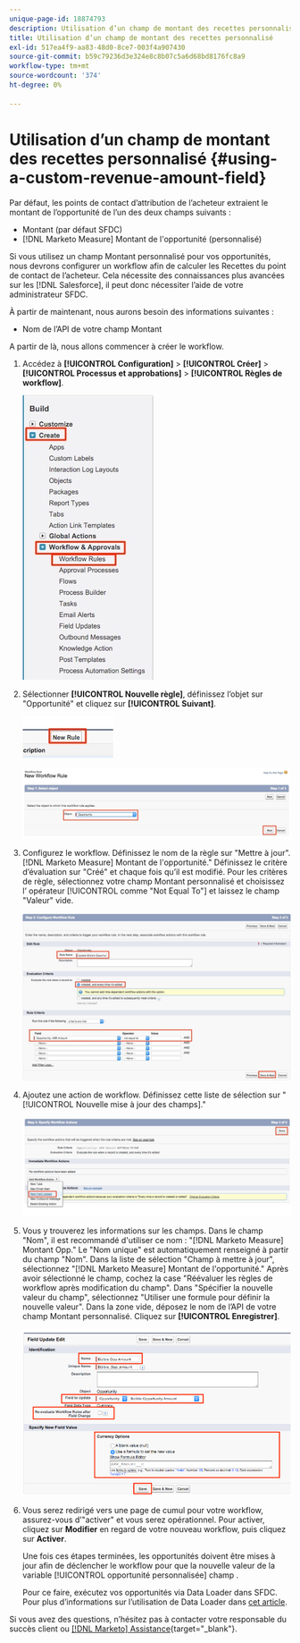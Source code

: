 ```yaml
---
unique-page-id: 18874793
description: Utilisation d’un champ de montant des recettes personnalisé - [!DNL Marketo Measure] - Documentation du produit
title: Utilisation d’un champ de montant des recettes personnalisé
exl-id: 517ea4f9-aa83-48d0-8ce7-003f4a907430
source-git-commit: b59c79236d3e324e8c8b07c5a6d68bd8176fc8a9
workflow-type: tm+mt
source-wordcount: '374'
ht-degree: 0%

---
```


# Utilisation d’un champ de montant des recettes personnalisé {#using-a-custom-revenue-amount-field}

Par défaut, les points de contact d’attribution de l’acheteur extraient le montant de l’opportunité de l’un des deux champs suivants :

* Montant (par défaut SFDC)
* [!DNL Marketo Measure] Montant de l&#39;opportunité (personnalisé)

Si vous utilisez un champ Montant personnalisé pour vos opportunités, nous devrons configurer un workflow afin de calculer les Recettes du point de contact de l’acheteur. Cela nécessite des connaissances plus avancées sur les [!DNL Salesforce], il peut donc nécessiter l’aide de votre administrateur SFDC.

À partir de maintenant, nous aurons besoin des informations suivantes :

* Nom de l’API de votre champ Montant

A partir de là, nous allons commencer à créer le workflow.

1. Accédez à **[!UICONTROL Configuration]** > **[!UICONTROL Créer]** > **[!UICONTROL Processus et approbations]** > **[!UICONTROL Règles de workflow]**.

   ![](assets/1.jpg)

1. Sélectionner **[!UICONTROL Nouvelle règle]**, définissez l’objet sur &quot;Opportunité&quot; et cliquez sur **[!UICONTROL Suivant]**.

   ![](assets/2.jpg)

   ![](assets/3.jpg)

1. Configurez le workflow. Définissez le nom de la règle sur &quot;Mettre à jour&quot;. [!DNL Marketo Measure] Montant de l&#39;opportunité.&quot; Définissez le critère d’évaluation sur &quot;Créé&quot; et chaque fois qu’il est modifié. Pour les critères de règle, sélectionnez votre champ Montant personnalisé et choisissez l’ opérateur [!UICONTROL comme &quot;Not Equal To&quot;] et laissez le champ &quot;Valeur&quot; vide.

   ![](assets/4.jpg)

1. Ajoutez une action de workflow. Définissez cette liste de sélection sur &quot;[!UICONTROL Nouvelle mise à jour des champs].&quot;

   ![](assets/5.jpg)

1. Vous y trouverez les informations sur les champs. Dans le champ &quot;Nom&quot;, il est recommandé d&#39;utiliser ce nom : &quot;[!DNL Marketo Measure] Montant Opp.&quot; Le &quot;Nom unique&quot; est automatiquement renseigné à partir du champ &quot;Nom&quot;. Dans la liste de sélection &quot;Champ à mettre à jour&quot;, sélectionnez &quot;[!DNL Marketo Measure] Montant de l&#39;opportunité.&quot; Après avoir sélectionné le champ, cochez la case &quot;Réévaluer les règles de workflow après modification du champ&quot;. Dans &quot;Spécifier la nouvelle valeur du champ&quot;, sélectionnez &quot;Utiliser une formule pour définir la nouvelle valeur&quot;. Dans la zone vide, déposez le nom de l’API de votre champ Montant personnalisé. Cliquez sur **[!UICONTROL Enregistrer]**.

   ![](assets/6.png)

1. Vous serez redirigé vers une page de cumul pour votre workflow, assurez-vous d’&quot;activer&quot; et vous serez opérationnel. Pour activer, cliquez sur **Modifier** en regard de votre nouveau workflow, puis cliquez sur **Activer**.

   Une fois ces étapes terminées, les opportunités doivent être mises à jour afin de déclencher le workflow pour que la nouvelle valeur de la variable [!UICONTROL opportunité personnalisée] champ .

   Pour ce faire, exécutez vos opportunités via Data Loader dans SFDC. Pour plus d’informations sur l’utilisation de Data Loader dans [cet article](/help/advanced-marketo-measure-features/custom-revenue-amount/using-data-loader-to-update-marketo-measure-custom-amount-field.md).

Si vous avez des questions, n’hésitez pas à contacter votre responsable du succès client ou [[!DNL Marketo] Assistance](https://nation.marketo.com/t5/support/ct-p/Support){target=&quot;_blank&quot;}.
